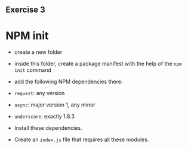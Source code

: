 ## Exercise 3

# NPM init

* create a new folder
* inside this folder, create a package manifest with the help of the `npm init` command
* add the following NPM dependencies there:

* `request`: any version
* `async`: major version 1, any minor
* `underscore`: exactly 1.8.3

* Install these dependencies.
* Create an `index.js` file that requires all these modules.
